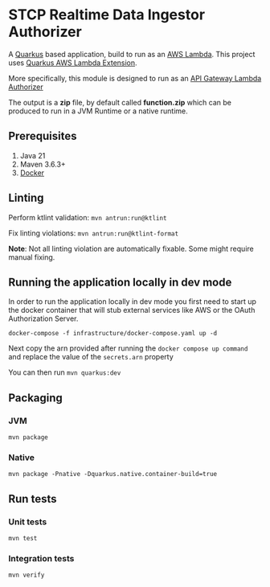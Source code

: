 # STCP Realtime Data Ingestor Authorizer

A [Quarkus](https://quarkus.io) based application, build to run as an [AWS Lambda](https://aws.amazon.com/lambda/).
This project uses [Quarkus AWS Lambda Extension](https://quarkus.io/guides/aws-lambda).

More specifically, this module is designed to run as an [API Gateway Lambda Authorizer](https://docs.aws.amazon.com/apigateway/latest/developerguide/apigateway-use-lambda-authorizer.html)

The output is a **zip** file, by default called **function.zip** which can be produced
to run in a JVM Runtime or a native runtime.

## Prerequisites

1. Java 21
2. Maven 3.6.3+
3. [Docker](https://docs.docker.com/get-docker/)

## Linting

Perform ktlint validation: `mvn antrun:run@ktlint`

Fix linting violations: `mvn antrun:run@ktlint-format`

**Note**: Not all linting violation are automatically fixable. Some might require manual fixing.

## Running the application locally in dev mode

In order to run the application locally in dev mode you first need to
start up the docker container that will stub external services like AWS or the OAuth Authorization Server.

`docker-compose -f infrastructure/docker-compose.yaml up -d`

Next copy the arn provided after running the `docker compose up command` and
replace the value of the `secrets.arn` property

You can then run `mvn quarkus:dev`

## Packaging

### JVM

`mvn package`

### Native
`mvn package -Pnative -Dquarkus.native.container-build=true`


## Run tests

### Unit tests
`mvn test`

### Integration tests
`mvn verify`
